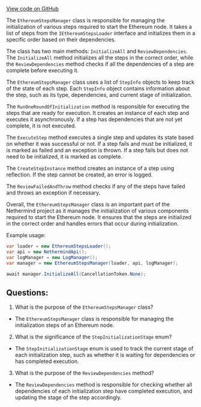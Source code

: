 [View code on GitHub](https://github.com/NethermindEth/nethermind/src/Nethermind/Nethermind.Init/Steps/EthereumStepsManager.cs)

The `EthereumStepsManager` class is responsible for managing the initialization of various steps required to start the Ethereum node. It takes a list of steps from the `IEthereumStepsLoader` interface and initializes them in a specific order based on their dependencies. 

The class has two main methods: `InitializeAll` and `ReviewDependencies`. The `InitializeAll` method initializes all the steps in the correct order, while the `ReviewDependencies` method checks if all the dependencies of a step are complete before executing it. 

The `EthereumStepsManager` class uses a list of `StepInfo` objects to keep track of the state of each step. Each `StepInfo` object contains information about the step, such as its type, dependencies, and current stage of initialization. 

The `RunOneRoundOfInitialization` method is responsible for executing the steps that are ready for execution. It creates an instance of each step and executes it asynchronously. If a step has dependencies that are not yet complete, it is not executed. 

The `ExecuteStep` method executes a single step and updates its state based on whether it was successful or not. If a step fails and must be initialized, it is marked as failed and an exception is thrown. If a step fails but does not need to be initialized, it is marked as complete. 

The `CreateStepInstance` method creates an instance of a step using reflection. If the step cannot be created, an error is logged. 

The `ReviewFailedAndThrow` method checks if any of the steps have failed and throws an exception if necessary. 

Overall, the `EthereumStepsManager` class is an important part of the Nethermind project as it manages the initialization of various components required to start the Ethereum node. It ensures that the steps are initialized in the correct order and handles errors that occur during initialization. 

Example usage:

```csharp
var loader = new EthereumStepsLoader();
var api = new NethermindApi();
var logManager = new LogManager();
var manager = new EthereumStepsManager(loader, api, logManager);

await manager.InitializeAll(CancellationToken.None);
```
## Questions: 
 1. What is the purpose of the `EthereumStepsManager` class?
- The `EthereumStepsManager` class is responsible for managing the initialization steps of an Ethereum node.

2. What is the significance of the `StepInitializationStage` enum?
- The `StepInitializationStage` enum is used to track the current stage of each initialization step, such as whether it is waiting for dependencies or has completed execution.

3. What is the purpose of the `ReviewDependencies` method?
- The `ReviewDependencies` method is responsible for checking whether all dependencies of each initialization step have completed execution, and updating the stage of the step accordingly.